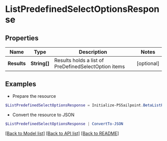# ListPredefinedSelectOptionsResponse
## Properties

Name | Type | Description | Notes
------------ | ------------- | ------------- | -------------
**Results** | **String[]** | Results holds a list of PreDefinedSelectOption items | [optional] 

## Examples

- Prepare the resource
```powershell
$ListPredefinedSelectOptionsResponse = Initialize-PSSailpoint.BetaListPredefinedSelectOptionsResponse  -Results null
```

- Convert the resource to JSON
```powershell
$ListPredefinedSelectOptionsResponse | ConvertTo-JSON
```

[[Back to Model list]](../README.md#documentation-for-models) [[Back to API list]](../README.md#documentation-for-api-endpoints) [[Back to README]](../README.md)

